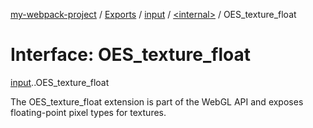 [my-webpack-project](../README.md) / [Exports](../modules.md) / [input](../modules/input.md) / [<internal\>](../modules/input._internal_.md) / OES\_texture\_float

# Interface: OES\_texture\_float

[input](../modules/input.md).[<internal>](../modules/input._internal_.md).OES_texture_float

The OES_texture_float extension is part of the WebGL API and exposes floating-point pixel types for textures.
